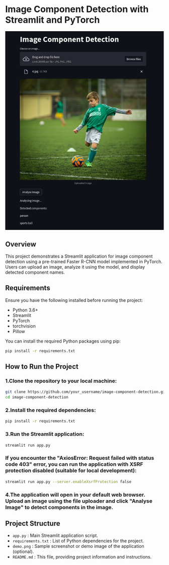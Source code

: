 # Image Component Detection with Streamlit and PyTorch

![Demo](image.png)

## Overview

This project demonstrates a Streamlit application for image component detection using a pre-trained Faster R-CNN model implemented in PyTorch. Users can upload an image, analyze it using the model, and display detected component names.

## Requirements

Ensure you have the following installed before running the project:

- Python 3.6+
- Streamlit
- PyTorch
- torchvision
- Pillow

You can install the required Python packages using pip:

```bash
pip install -r requirements.txt
```

## How to Run the Project

### 1.Clone the repository to your local machine:

```bash
git clone https://github.com/your_username/image-component-detection.git
cd image-component-detection
```

### 2.Install the required dependencies:

```bash
pip install -r requirements.txt
```

### 3.Run the Streamlit application:

```bash
streamlit run app.py
```

### If you encounter the "AxiosError: Request failed with status code 403" error, you can run the application with XSRF protection disabled (suitable for local development):

```bash
streamlit run app.py --server.enableXsrfProtection false
```

### 4.The application will open in your default web browser. Upload an image using the file uploader and click "Analyse Image" to detect components in the image.

## Project Structure
- `app.py` : Main Streamlit application script.
- `requirements.txt` : List of Python dependencies for the project.
- `demo.png` : Sample screenshot or demo image of the application (optional).
- `README.md` : This file, providing project information and instructions.
